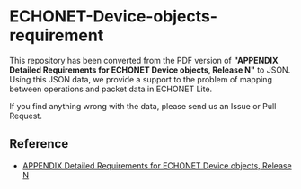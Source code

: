 # ECHONET-Device-objects-requirement
This repository has been converted from the PDF version of **"APPENDIX Detailed Requirements for ECHONET Device objects, Release N"** to JSON. Using this JSON data, we provide a support to the problem of mapping between operations and packet data in ECHONET Lite. 

If you find anything wrong with the data, please send us an Issue or Pull Request.

## Reference
- [APPENDIX Detailed Requirements for ECHONET Device objects, Release N](https://echonet.jp/wp/wp-content/uploads/pdf/General/Standard/Release/Release_N_jp/Appendix_Release_N.pdf)